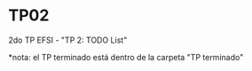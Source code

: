 # TP02
2do TP EFSI - "TP 2: TODO List"

*nota: el TP terminado está dentro de la carpeta "TP terminado"
